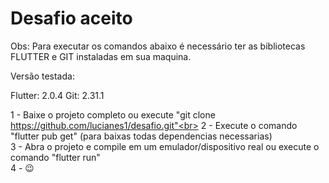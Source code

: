 # Desafio aceito

Obs: Para executar os comandos abaixo é necessário ter as bibliotecas FLUTTER e GIT instaladas em sua maquina.

Versão testada:

Flutter: 2.0.4
Git: 2.31.1

1 - Baixe o projeto completo ou execute "git clone https://github.com/lucianes1/desafio.git"<br>
2 - Execute o comando "flutter pub get" (para baixas todas dependencias necessarias) <br>
3 - Abra o projeto e compile em um emulador/dispositivo real ou execute o comando "flutter run"<br>
4 - 😉
